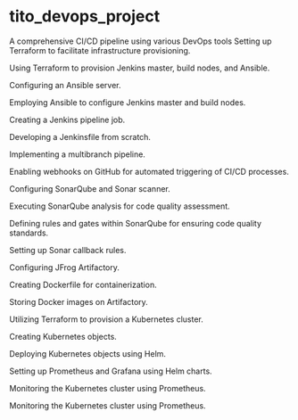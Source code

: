 # tito_devops_project
A comprehensive CI/CD pipeline using various DevOps tools
Setting up Terraform to facilitate infrastructure provisioning.

Using Terraform to provision Jenkins master, build nodes, and Ansible.

Configuring an Ansible server.

Employing Ansible to configure Jenkins master and build nodes.

Creating a Jenkins pipeline job.

Developing a Jenkinsfile from scratch.

Implementing a multibranch pipeline.

Enabling webhooks on GitHub for automated triggering of CI/CD processes.

Configuring SonarQube and Sonar scanner.

Executing SonarQube analysis for code quality assessment.

Defining rules and gates within SonarQube for ensuring code quality standards.

Setting up Sonar callback rules.

Configuring JFrog Artifactory.

Creating Dockerfile for containerization.

Storing Docker images on Artifactory.

Utilizing Terraform to provision a Kubernetes cluster.

Creating Kubernetes objects.

Deploying Kubernetes objects using Helm.

Setting up Prometheus and Grafana using Helm charts.

Monitoring the Kubernetes cluster using Prometheus.

Monitoring the Kubernetes cluster using Prometheus.
